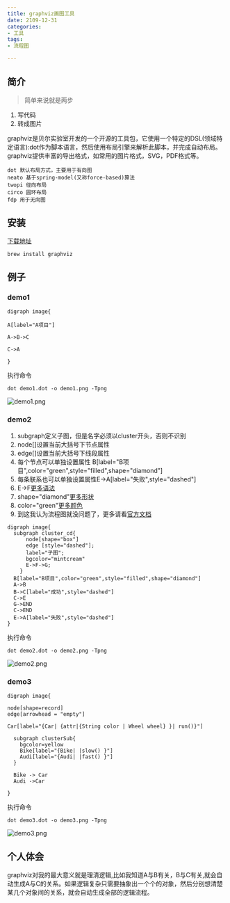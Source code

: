 ```yaml
---
title: graphviz画图工具
date: 2109-12-31
categories:
- 工具
tags:
- 流程图

---
```


## 简介

> 简单来说就是两步
 1. 写代码
 2. 转成图片
 
<!--more-->

graphviz是贝尔实验室开发的一个开源的工具包，它使用一个特定的DSL(领域特定语言):dot作为脚本语言，然后使用布局引擎来解析此脚本，并完成自动布局。graphviz提供丰富的导出格式，如常用的图片格式，SVG，PDF格式等。

```
dot 默认布局方式，主要用于有向图
neato 基于spring-model(又称force-based)算法
twopi 径向布局
circo 圆环布局
fdp 用于无向图
```





## 安装

[下载地址](http://www.graphviz.org/download/)

```
brew install graphviz

```

## 例子

### demo1
```
digraph image{

A[label="A项目"]

A->B->C

C->A

}

```
执行命令
```
dot demo1.dot -o demo1.png -Tpng
```
![demo1.png](https://jecy.xyz/web/images/demo1.png)

### demo2

1. subgraph定义子图，但是名字必须以cluster开头，否则不识别
2. node[]设置当前大括号下节点属性
3. edge[]设置当前大括号下线段属性
4. 每个节点可以单独设置属性   B[label="B项目",color="green",style="filled",shape="diamond"]
5. 每条联系也可以单独设置属性E->A[label="失败",style="dashed"]
6. E->F[更多语法](https://graphviz.gitlab.io/_pages/doc/info/lang.html)
7. shape="diamond"[更多形状](https://graphviz.gitlab.io/_pages/doc/info/shapes.html)
8. color="green"[更多颜色](https://graphviz.gitlab.io/_pages/doc/info/colors.html)
9. 到这我认为流程图就没问题了，更多请看[官方文档](http://www.graphviz.org/documentation/)
```
digraph image{
  subgraph cluster_cd{
      node[shape="box"]
      edge [style="dashed"];
      label="子图";
      bgcolor="mintcream"
      E->F->G;
    }
  B[label="B项目",color="green",style="filled",shape="diamond"]
  A->B
  B->C[label="成功",style="dashed"]
  C->E
  G->END
  C->END
  E->A[label="失败",style="dashed"]
}

```
执行命令
```
dot demo2.dot -o demo2.png -Tpng
```
![demo2.png](https://jecy.xyz/web/images/demo2.png)


### demo3

```
digraph image{

node[shape=record]
edge[arrowhead = "empty"]

Car[label="{Car| {attr|{String color | Wheel wheel} }| run()}"]

  subgraph clusterSub{
    bgcolor=yellow
    Bike[label="{Bike| |slow() }"]
    Audi[label="{Audi| |fast() }"]
  }

  Bike -> Car
  Audi ->Car

}

```
执行命令
```
dot demo3.dot -o demo3.png -Tpng
```
![demo3.png](https://jecy.xyz/web/images/demo3.png)
## 个人体会

graphviz对我的最大意义就是理清逻辑,比如我知道A与B有关，B与C有关,就会自动生成A与C的关系。如果逻辑复杂只需要抽象出一个个的对象，然后分别想清楚某几个对象间的关系，就会自动生成全部的逻辑流程。